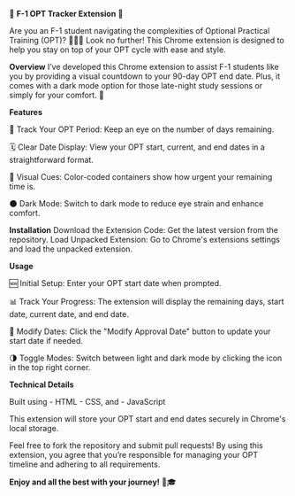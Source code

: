🚀 **F-1 OPT Tracker Extension** 🚀

Are you an F-1 student navigating the complexities of Optional Practical Training (OPT)? 🧑‍🎓🌟 Look no further! This Chrome extension is designed to help you stay on top of your OPT cycle with ease and style.

**Overview**
I’ve developed this Chrome extension to assist F-1 students like you by providing a visual countdown to your 90-day OPT end date. Plus, it comes with a dark mode option for those late-night study sessions or simply for your comfort. 🌙

**Features**

📅 Track Your OPT Period: Keep an eye on the number of days remaining.

🗓️ Clear Date Display: View your OPT start, current, and end dates in a straightforward format.

🚦 Visual Cues: Color-coded containers show how urgent your remaining time is.

🌑 Dark Mode: Switch to dark mode to reduce eye strain and enhance comfort.

**Installation**
Download the Extension Code: Get the latest version from the repository.
Load Unpacked Extension: Go to Chrome's extensions settings and load the unpacked extension.

**Usage**

🆕 Initial Setup: Enter your OPT start date when prompted.

📊 Track Your Progress: The extension will display the remaining days, start date, current date, and end date.

🔄 Modify Dates: Click the "Modify Approval Date" button to update your start date if needed.

🌗 Toggle Modes: Switch between light and dark mode by clicking the icon in the top right corner.

**Technical Details**

Built using 
      - HTML
      - CSS, and 
      - JavaScript

This extension will store your OPT start and end dates securely in Chrome's local storage.

Feel free to fork the repository and submit pull requests! By using this extension, you agree that you’re responsible for managing your OPT timeline and adhering to all requirements.

**Enjoy and all the best with your journey!** 🌟🎓
